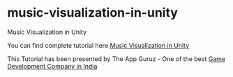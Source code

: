 # music-visualization-in-unity
Music Visualization in Unity

You can find complete tutorial here [Music Visualization in Unity](http://www.theappguruz.com/unity/music-visualization-in-unity/)

This Tutorial has been presented by The App Guruz - One of the best [Game Development Company in India](http://www.theappguruz.com/3d-game-development/)
